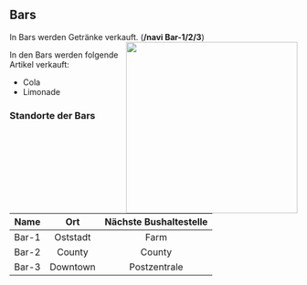 ## Bars

In Bars werden Getränke verkauft. (**/navi Bar-1/2/3**) <img align="right" width="300" eight="150" src="../../../assets/image/biz/Bar-Kaufmenü.png"> 


In den Bars werden folgende Artikel verkauft: 

+ Cola
+ Limonade

  


### Standorte der Bars

| Name | Ort | Nächste Bushaltestelle |
|:-:|:-:|:-:|
| Bar-1 | Oststadt | Farm |
| Bar-2 | County | County |
| Bar-3 | Downtown | Postzentrale |
